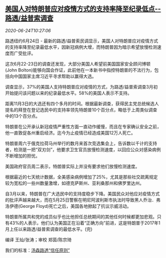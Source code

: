 <!--1592997795000-->
[美国人对特朗普应对疫情方式的支持率降至纪录低点--路透/益普索调查](https://cn.reuters.com/article/us-trump-covid-confidence-poll-0624-idCNKBS23V1IC)
------

<div><i>2020-06-24T10:27:06</i></div><div class="StandardArticleBody_body"><p>路透纽约6月24日 - 最新的路透/益普索民调显示，美国人对特朗普应对疫情方式的支持率降至纪录最低水平，因新冠病例大增，而特朗普因为暗示希望放慢检测速度而广受批评。 </p><p>这次6月22-23日的调查还发现，大部分美国人希望前美国国家安全顾问博顿(John Bolton)能够向国会作证，此前他在一本新书中指控特朗普的不法行为，包括向中国国家主席习近平寻求帮助以赢得大选。 </p><p>调查显示，37%的美国人支持特朗普应对疫情的方式，为路透/益普索调查3月初开始提问该问题以来的纪录最低水平。58%的美国人表示不支持。 </p><p>距离11月3日的大选还有四个多月的时间。根据最新调查，获得民主党总统候选人提名的拜登在登记选民中的支持率领先特朗普10个百分点，略低于上周类似调查中的13个百分点。 </p><p>特朗普在公开承认新冠疫情严重性方面一直动作缓慢，而且在专家确认安全之前，他一直敦促各州重启经济。迄今为止疫情已经造成美国12万人死亡。 </p><p>特朗普周六于俄克拉荷马州举行的数月来首次竞选集会上，告诉数以千计的支持者，检测是一把“双刃剑”，他要求卫生官员放慢检测速度，以回应公众对感染病例不断增加的担忧。 </p><p>美国政府官员周二表示，特朗普实际上并没有要求他们放慢检测速度。 </p><p>根据最近的七天统计数据，全美感染病例增加了25%，尤其是那些社交疏离规定较为宽松的一些州数量激增，如德克萨斯州、亚利桑那州和佛罗里达州。 </p><p>自3月以来，特朗普在广大选民中的支持度稳步下降。美国民众对他应对疫情方式的批评声越来越大，而在5月25日警察在明尼阿波利斯市执法时导致黑人乔治．弗洛伊德(George Floyd)死亡之后，美国各地掀起了抗议示威活动。 </p><p>特朗普所属共和党的成员似乎也比他担任总统期间的其他任何时候都更加悲观。只有43%的人表示，他们认为美国正在沿着“正确方向”前进，这是特朗普于2017年1月上任以来路透/益普索调查的最低水平。(完) </p><div class="Attribution_container"><div class="Attribution_attribution"><p class="Attribution_content">编译 王灿/张涛；审校 郑茵/陈宗琦 </p></div></div><div class="StandardArticleBody_trustBadgeContainer"><span class="StandardArticleBody_trustBadgeTitle">我们的标准：</span><span class="trustBadgeUrl"><a href="https://www.thomsonreuters.cn/content/dam/openweb/documents/pdf/china/brochures/about-us-1.pdf">汤森路透“信任原则”</a></span></div></div>
